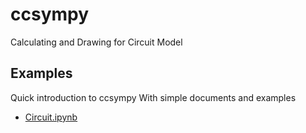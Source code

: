 # ccsympy
Calculating and Drawing for Circuit Model

## Examples
Quick introduction to ccsympy With simple documents and examples
- [Circuit.ipynb](https://github.com/nano-ulab/ccsympy/blob/main/Circuit.ipynb)
